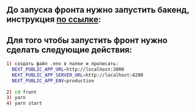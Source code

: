 ## До запуска фронта нужно запустить бакенд, инструкция [по ссылке](https://github.com/Amazaev77/online-cinema/tree/main/backend):
## Для того чтобы запустить фронт нужно сделать следующие действия:

```bash
1) создать файл .env в папке и прописать:
  NEXT_PUBLIC_APP_URL=http://localhost:3000
  NEXT_PUBLIC_APP_SERVER_URL=http://localhost:4200
  NEXT_PUBLIC_APP_ENV=production
  
2) cd front 
3) yarn
4) yarn start
```
